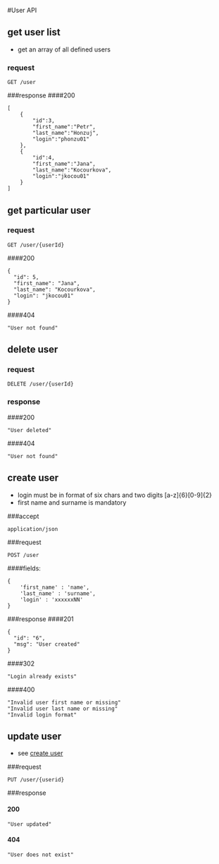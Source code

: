 #User API

## get user list
- get an array of all defined users

### request
```
GET /user
```
###response
####200
```
[
    {
        "id":3,
        "first_name":"Petr",
        "last_name":"Honzuj",
        "login":"phonzu01"
    },
    {
        "id":4,
        "first_name":"Jana",
        "last_name":"Kocourkova",
        "login":"jkocou01"
    }
]
```

## get particular user
### request
```
GET /user/{userId}
```
####200
```
{
  "id": 5,
  "first_name": "Jana",
  "last_name": "Kocourkova",
  "login": "jkocou01"
}
```
####404
```
"User not found"
```

## delete user
### request
```
DELETE /user/{userId}
```
### response
####200
```
"User deleted"
```
####404
```
"User not found"
```
## create user
- login must be in format of six chars and two digits [a-z]{6}[0-9]{2}
- first name and surname is mandatory

###accept
```
application/json
```
###request
```
POST /user
```
####fields:
```
{
    'first_name' : 'name',
    'last_name' : 'surname',
    'login' : 'xxxxxxNN'
}
```
###response
####201
```
{
  "id": "6",
  "msg": "User created"
}
```
####302
```
"Login already exists"
```
####400
```
"Invalid user first name or missing"
"Invalid user last name or missing"
"Invalid login format"
```
## update user
- see [create user](#create-user)

###request
```
PUT /user/{userid}
```
###response
#### 200
```
"User updated"
```
#### 404
```
"User does not exist"
```
